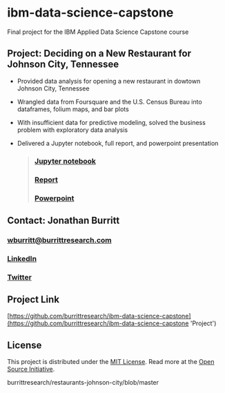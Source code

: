# ibm-data-science-capstone
Final project for the IBM Applied Data Science Capstone course

## Project: Deciding on a New Restaurant for Johnson City, Tennessee

* Provided data analysis for opening a new restaurant in dowtown Johnson City, Tennessee
* Wrangled data from Foursquare and the U.S. Census Bureau into dataframes, folium maps, and bar plots
* With insufficient data for predictive modeling, solved the business problem with exploratory data analysis
* Delivered a Jupyter notebook, full report, and powerpoint presentation
    
    > ### [Jupyter notebook](https://github.com/burrittresearch/restaurants-johnson-city/blob/master/restaurants-jc-notebook.ipynb 'Notebook')
    > ### [Report](https://github.com/burrittresearch/restaurants-johnson-city/blob/master/restaurants-jc-report.pdf 'Report')
    > ### [Powerpoint](https://github.com/burrittresearch/restaurants-johnson-city/blob/master/restaurants-jc-presentation.pdf 'Presentation')

## Contact: Jonathan Burritt    

### [wburritt@burrittresearch.com](mailto:wburritt@burrittresearch.com)
### [LinkedIn](https://www.linkedin.com/in/burrittresearch/ "Burritt Research LinkedIn")
### [Twitter](https://twitter.com/burrittresearch/ "Burritt Research Twitter")

## Project Link
[https://github.com/burrittresearch/ibm-data-science-capstone](https://github.com/burrittresearch/ibm-data-science-capstone 'Project')

## License
This project is distributed under the [MIT License](https://github.com/burrittresearch/ibm-data-science-capstone/blob/master/LICENSE.md 'MIT License'). Read more at the [Open Source Initiative](https://opensource.org/licenses/MIT 'Open Source Initiative').

burrittresearch/restaurants-johnson-city/blob/master
